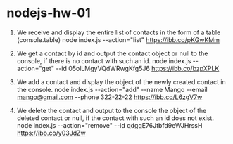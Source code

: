 # nodejs-hw-01

1. We receive and display the entire list of contacts in the form of a table (console.table)
   node index.js --action="list"
   https://ibb.co/pKGwKMm

2. We get a contact by id and output the contact object or null to the console, if there is no contact with such an id.
   node index.js --action="get" --id 05olLMgyVQdWRwgKfg5J6
   https://ibb.co/bzpXPLK

3. We add a contact and display the object of the newly created contact in the console.
   node index.js --action="add" --name Mango --email mango@gmail.com --phone 322-22-22
   https://ibb.co/L6zgV7w

4. We delete the contact and output to the console the object of the deleted contact or null, if the contact with such an id does not exist.
   node index.js --action="remove" --id qdggE76Jtbfd9eWJHrssH
   https://ibb.co/y03JdZw